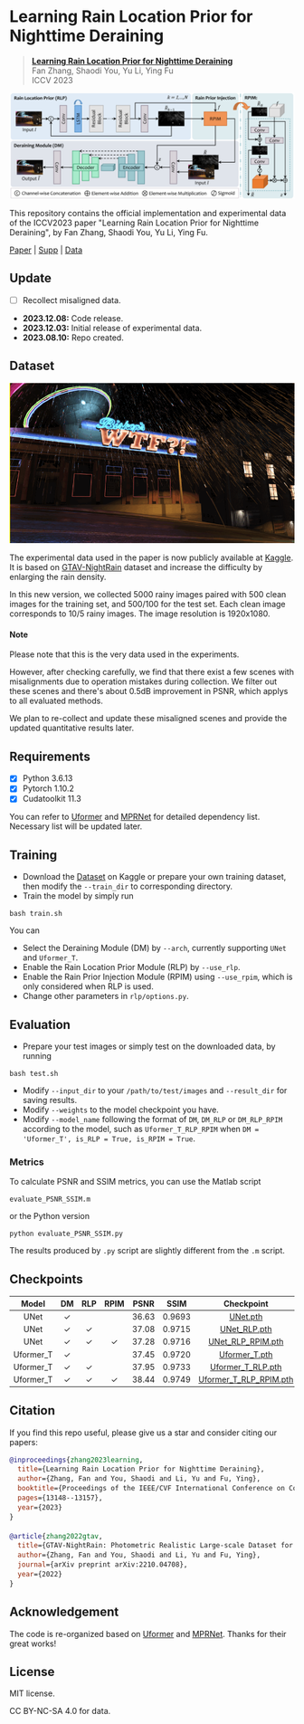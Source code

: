 # Learning Rain Location Prior for Nighttime Deraining

> [**Learning Rain Location Prior for Nighttime Deraining**]()  
> Fan Zhang, Shaodi You, Yu Li, Ying Fu  
> ICCV 2023

![framework](assets/framework.png)

This repository contains the official implementation and experimental data of the ICCV2023 paper "Learning Rain Location Prior for Nighttime Deraining", by Fan Zhang, Shaodi You, Yu Li, Ying Fu.

[Paper](https://openaccess.thecvf.com/content/ICCV2023/papers/Zhang_Learning_Rain_Location_Prior_for_Nighttime_Deraining_ICCV_2023_paper.pdf) | [Supp](https://openaccess.thecvf.com/content/ICCV2023/supplemental/Zhang_Learning_Rain_Location_ICCV_2023_supplemental.pdf) | [Data](https://www.kaggle.com/datasets/zkawfanx/gtav-nightrain-rerendered-version)





## Update
- [ ] Recollect misaligned data.
- **2023.12.08:** Code release.
- **2023.12.03:** Initial release of experimental data.
- **2023.08.10:** Repo created.




## Dataset

![example](assets/example.gif)

The experimental data used in the paper is now publicly available at [Kaggle](https://www.kaggle.com/datasets/zkawfanx/gtav-nightrain-rerendered-version). It is based on [GTAV-NightRain](https://arxiv.org/pdf/2210.04708.pdf) dataset and increase the difficulty by enlarging the rain density.

In this new version, we collected 5000 rainy images paired with 500 clean images for the training set, and 500/100 for the test set. Each clean image corresponds to 10/5 rainy images. The image resolution is 1920x1080.

#### Note
Please note that this is the very data used in the experiments. 

However, after checking carefully, we find that there exist a few scenes with misalignments due to operation mistakes during collection. We filter out these scenes and there's about 0.5dB improvement in PSNR, which applys to all evaluated methods.

We plan to re-collect and update these misaligned scenes and provide the updated quantitative results later.



## Requirements
- [x] Python 3.6.13
- [x] Pytorch 1.10.2
- [x] Cudatoolkit 11.3

You can refer to [Uformer](https://github.com/ZhendongWang6/Uformer) and [MPRNet](https://github.com/swz30/MPRNet) for detailed dependency list. Necessary list will be updated later.

## Training
- Download the [Dataset](https://www.kaggle.com/datasets/zkawfanx/gtav-nightrain-rerendered-version) on Kaggle or prepare your own training dataset, then modify the `--train_dir` to corresponding directory.
- Train the model by simply run
```
bash train.sh
```
You can
- Select the Deraining Module (DM) by `--arch`, currently supporting `UNet` and `Uformer_T`.
- Enable the Rain Location Prior Module (RLP) by `--use_rlp`.
- Enable the Rain Prior Injection Module (RPIM) using `--use_rpim`, which is only considered when RLP is used.
- Change other parameters in `rlp/options.py`.


## Evaluation
- Prepare your test images or simply test on the downloaded data, by running
```
bash test.sh
```
- Modify `--input_dir` to your `/path/to/test/images` and `--result_dir` for saving results. 
- Modify `--weights` to the model checkpoint you have.
- Modify `--model_name` following the format of `DM`, `DM_RLP` or `DM_RLP_RPIM` according to the model, such as `Uformer_T_RLP_RPIM` when `DM = 'Uformer_T', is_RLP = True, is_RPIM = True`.

### Metrics
To calculate PSNR and SSIM metrics, you can use the Matlab script
```
evaluate_PSNR_SSIM.m
```
or the Python version
```
python evaluate_PSNR_SSIM.py
```
The results produced by `.py` script are slightly different from the `.m` script.


## Checkpoints
|   Model   | DM  | RLP | RPIM | PSNR  | SSIM  | Checkpoint |
| :-------: | :-: | :-: | :--: | :---: | :---: | :---: |
|   UNet    | ✓  |     |      | 36.63 | 0.9693 | [UNet.pth](https://github.com/zkawfanx/RLP/releases/download/v1.0.0/UNet.pth) |
|   UNet    | ✓  | ✓  |      | 37.08 | 0.9715 | [UNet_RLP.pth](https://github.com/zkawfanx/RLP/releases/download/v1.0.0/UNet_RLP.pth) |
|   UNet    | ✓  | ✓  |  ✓  | 37.28 | 0.9716 | [UNet_RLP_RPIM.pth](https://github.com/zkawfanx/RLP/releases/download/v1.0.0/UNet_RLP_RPIM.pth) |
| Uformer_T | ✓  |     |      | 37.45 | 0.9720 | [Uformer_T.pth](https://github.com/zkawfanx/RLP/releases/download/v1.0.0/Uformer_T.pth) |
| Uformer_T | ✓  | ✓  |      | 37.95 | 0.9733 | [Uformer_T_RLP.pth](https://github.com/zkawfanx/RLP/releases/download/v1.0.0/Uformer_T_RLP.pth) |
| Uformer_T | ✓  | ✓  |  ✓  | 38.44 | 0.9749 | [Uformer_T_RLP_RPIM.pth](https://github.com/zkawfanx/RLP/releases/download/v1.0.0/Uformer_T_RLP_RPIM.pth) |



## Citation
If you find this repo useful, please give us a star and consider citing our papers:
```bibtex
@inproceedings{zhang2023learning,
  title={Learning Rain Location Prior for Nighttime Deraining},
  author={Zhang, Fan and You, Shaodi and Li, Yu and Fu, Ying},
  booktitle={Proceedings of the IEEE/CVF International Conference on Computer Vision},
  pages={13148--13157},
  year={2023}
}

@article{zhang2022gtav,
  title={GTAV-NightRain: Photometric Realistic Large-scale Dataset for Night-time Rain Streak Removal},
  author={Zhang, Fan and You, Shaodi and Li, Yu and Fu, Ying},
  journal={arXiv preprint arXiv:2210.04708},
  year={2022}
}
```

## Acknowledgement
The code is re-organized based on [Uformer](https://github.com/ZhendongWang6/Uformer) and [MPRNet](https://github.com/swz30/MPRNe). Thanks for their great works!


## License
MIT license.

CC BY-NC-SA 4.0 for data.